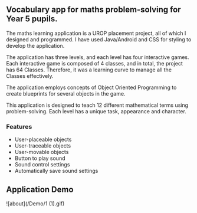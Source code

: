 ## Vocabulary app for maths problem-solving for Year 5 pupils.
The maths learning application is a UROP placement project, all of which I designed and programmed. I have used Java/Android and CSS for styling to develop the application. 

The application has three levels, and each level has four interactive games. Each interactive game is composed of 4 classes, and in total, the project has 64 Classes. Therefore, it was a learning curve to manage all the Classes effectively. 

The application employs concepts of Object Oriented Programming to create blueprints for several objects in the game. 

This application is designed to teach 12 different mathematical terms using problem-solving. Each level has a unique task, appearance and character.

### Features
- User-placeable objects
- User-traceable objects
- User-movable objects
- Button to play sound
- Sound control settings
- Automatically save sound settings


## Application Demo
![about](/Demo/1 (1).gif)

